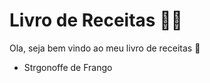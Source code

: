 # Livro de Receitas :man_cook:

Ola, seja bem vindo ao meu livro de receitas :book:

- Strgonoffe de Frango